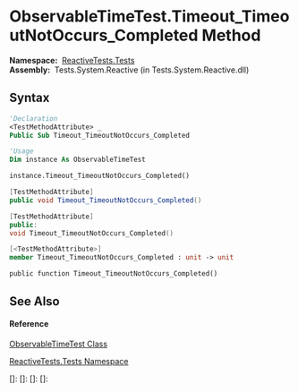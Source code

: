 # ObservableTimeTest.Timeout\_TimeoutNotOccurs\_Completed Method

**Namespace:**  [ReactiveTests.Tests](ReactiveTests.Tests\ReactiveTests.Tests.md)  
**Assembly:**  Tests.System.Reactive (in Tests.System.Reactive.dll)

## Syntax

```vb
'Declaration
<TestMethodAttribute> _
Public Sub Timeout_TimeoutNotOccurs_Completed
```

```vb
'Usage
Dim instance As ObservableTimeTest

instance.Timeout_TimeoutNotOccurs_Completed()
```

```csharp
[TestMethodAttribute]
public void Timeout_TimeoutNotOccurs_Completed()
```

```c++
[TestMethodAttribute]
public:
void Timeout_TimeoutNotOccurs_Completed()
```

```fsharp
[<TestMethodAttribute>]
member Timeout_TimeoutNotOccurs_Completed : unit -> unit 
```

```jscript
public function Timeout_TimeoutNotOccurs_Completed()
```

## See Also

#### Reference

[ObservableTimeTest Class](ObservableTimeTest\ObservableTimeTest.md)

[ReactiveTests.Tests Namespace](ReactiveTests.Tests\ReactiveTests.Tests.md)

[]: 
[]: 
[]: 
[]: 